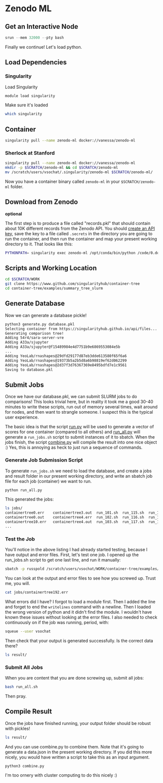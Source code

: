 # Zenodo ML

## Get an Interactive Node

```python
srun --mem 32000 --pty bash
```

Finally we continue! Let's load python.

## Load Dependencies

### Singularity
Load Singularity

```bash
module load singularity
```

Make sure it's loaded

```bash
which singularity
```

## Container

```bash
singularity pull --name zenodo-ml docker://vanessa/zenodo-ml
```

### Sherlock at Stanford

```bash
singularity pull --name zenodo-ml docker://vanessa/zenodo-ml
mkdir -p $SCRATCH/zenodo-ml && cd $SCRATCH/zenodo-ml
mv /scratch/users/vsochat/.singularity/zenodo-ml $SCRATCH/zenodo-ml/
```

Now you have a container binary called `zenodo-ml` in your `$SCRATCH/zenodo-ml` folder.


## Download from Zenodo

**optional**

The first step is to produce a file called "records.pkl" that should contain about 10K
different records from the Zenodo API. You should [create an API key](https://zenodo.org/account/settings/applications/tokens/new/), save the key to a file called `.secrets` in the directory you are going to run
the container, and then run the container and map your present working directory to it. 
That looks like this:

```bash
PYTHONPATH= singularity exec zenodo-ml /opt/conda/bin/python /code/0.download_records.py
```

## Scripts and Working Location

```bash
cd $SCRATCH/WORK 
git clone https://www.github.com/singularityhub/container-tree
cd container-tree/examples/summary_tree_slurm
```

## Generate Database
Now we can generate a database pickle!

```bash
python3 generate.py database.pkl
Selecting container from https://singularityhub.github.io/api/files...
Generating comparison tree!
Adding 54r4/sara-server-vre
Adding A33a/sjupyter
Adding A33a/sjupyter@f15489984e4d7751b9e6869553084e5b
...
Adding YeoLab/rnashapes@29dfd29177d87eb3dde613580f65f6a6
Adding YeoLab/rnashapes@19373b5a2b5d8a6b98819ef62d062299
Adding YeoLab/rnashapes@2d37f3d76367369e8495bdfd7e1c9561
Saving to database.pkl
```

## Submit Jobs
Once we have our database.pkl, we can submit SLURM jobs to do comparisons!
This looks trivial here, but in reality it took me a good 30-40 minutes to write
these scripts, run out of memory several times, wait around for nodes, and then
want to strangle someone. I suspect this is the typical user experience.

The basic idea is that the script [run.py](run.py) will be used to generate a
vector of scores for one container (compared to all others) and
[run_all.py](run_all.py) will generate a `run_jobs.sh` script to submit instances of it
to sbatch. When the jobs finish, the script [combine.py](combine.py) 
will compile the result into one nice object :) Yes, this is annoying as heck
to just run a sequence of commands.

### Generate Job Submission Script
To generate `run_jobs.sh` we need to load the database, and create a jobs and result
folder in our present working directory, and write an sbatch job file for each job (container) 
we want to run.

```bash
python run_all.py
```
This generated the jobs:

```bash
ls jobs/
containertree0.err    containertree3.out  run_101.sh  run_115.sh  run_129.sh  run_142.sh  run_156.sh  run_16.sh   run_183.sh  run_22.sh  run_36.sh  run_4.sh   run_63.sh  run_77.sh  run_90.sh
containertree0.out    containertree4.err  run_102.sh  run_116.sh  run_12.sh   run_143.sh  run_157.sh  run_170.sh  run_184.sh  run_23.sh  run_37.sh  run_50.sh  run_64.sh  run_78.sh  run_91.sh
containertree10.err   containertree4.out  run_103.sh  run_117.sh  run_130.sh  run_144.sh  run_158.sh  run_171.sh  run_185.sh  run_24.sh  run_38.sh  run_51.sh  run_65.sh  run_79.sh  run_92.sh
...
```

### Test the Job
You'll notice in the above listing I had already started testing, because I have output and error files. First, let's test one job. I opened up
the run_jobs.sh script to get one last line, and run it manually:

```bash
sbatch -p russpold /scratch/users/vsochat/WORK/container-tree/examples/summary_tree_slurm/jobs/run_192.sh
```

You can look at the output and error files to see how you screwed up. Trust me, you will.

```bash
cat jobs/containertree192.err
```

What errors did I have? I forgot to load a module first. Then I added the line and forget to end the `writelines`
command with a newline. Then I loaded the wrong version of python and it didn't find the module.
 I wouldn't have known these issues without looking at the error files. I also needed to check 
continuously on if the job was running, period, with:

```bash
squeue --user vsochat
```

Then check that your output is generated successfully. Is the correct data there?

```bash
ls result/
```

### Submit All Jobs
When you are content that you are done screwing up, submit all jobs:

```bash
bash run_all.sh
```

Then pray.


## Compile Result

Once the jobs have finished running, your output folder should be robust with pickles!

```bash
ls result/

```

And you can use combine.py to combine them. Note that it's going to generate
a data.json in the present working directory. If you did this more nicely, you would
have written a script to take this as an input argument.

```bash
python3 combine.py
```

I'm too ornery with cluster computing to do this nicely :)
